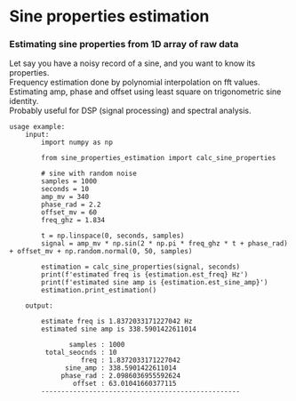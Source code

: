 # Sine properties estimation

### Estimating sine properties from 1D array of raw data
Let say you have a noisy record of a sine, and you want to know its properties.<br>
Frequency estimation done by polynomial interpolation on fft values. <br> 
Estimating amp, phase and offset using least square on trigonometric sine identity. <br> 
Probably useful for DSP (signal processing) and spectral analysis. <br>

```
usage example:
    input:
        import numpy as np
        
        from sine_properties_estimation import calc_sine_properties

        # sine with random noise
        samples = 1000
        seconds = 10
        amp_mv = 340
        phase_rad = 2.2
        offset_mv = 60
        freq_ghz = 1.834
    
        t = np.linspace(0, seconds, samples)
        signal = amp_mv * np.sin(2 * np.pi * freq_ghz * t + phase_rad) + offset_mv + np.random.normal(0, 50, samples)
    
        estimation = calc_sine_properties(signal, seconds)
        print(f'estimated freq is {estimation.est_freq} Hz')
        print(f'estimated sine amp is {estimation.est_sine_amp}')
        estimation.print_estimation()
        
    output:
    
        estimate freq is 1.8372033171227042 Hz
        estimated sine amp is 338.5901422611014
        
               samples : 1000
         total_seocnds : 10
                  freq : 1.8372033171227042
              sine_amp : 338.5901422611014
             phase_rad : 2.0986036955592624
                offset : 63.01041660377115
        --------------------------------------------------
```
